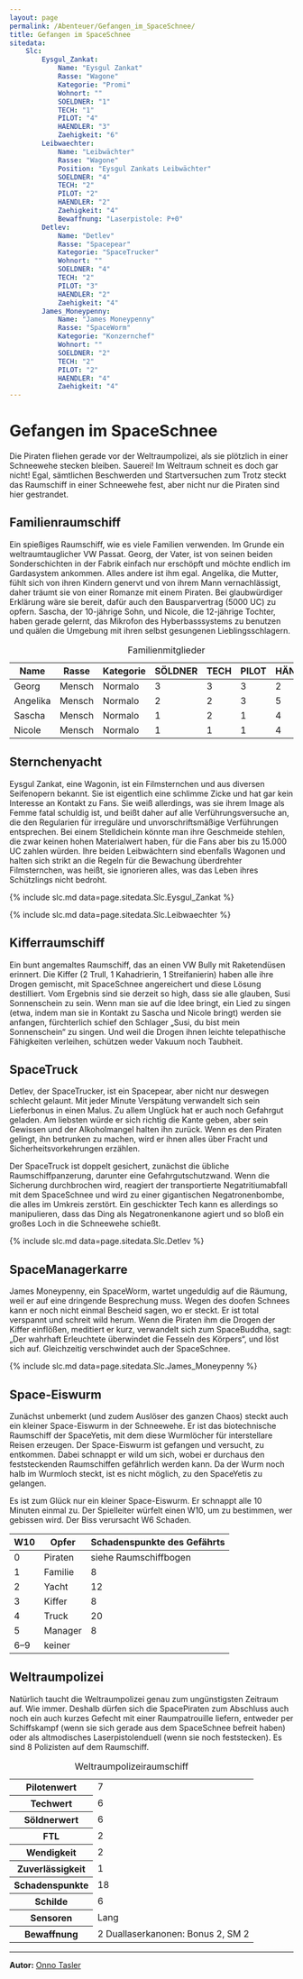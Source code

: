 ```yaml
---
layout: page
permalink: /Abenteuer/Gefangen_im_SpaceSchnee/
title: Gefangen im SpaceSchnee
sitedata:
    Slc:
        Eysgul_Zankat:
            Name: "Eysgul Zankat"
            Rasse: "Wagone"
            Kategorie: "Promi"
            Wohnort: ""
            SOELDNER: "1"
            TECH: "1"
            PILOT: "4"
            HAENDLER: "3"
            Zaehigkeit: "6"
        Leibwaechter:
            Name: "Leibwächter"
            Rasse: "Wagone"
            Position: "Eysgul Zankats Leibwächter"
            SOELDNER: "4"
            TECH: "2"
            PILOT: "2"
            HAENDLER: "2"
            Zaehigkeit: "4"
            Bewaffnung: "Laserpistole: P+0"
        Detlev:
            Name: "Detlev"
            Rasse: "Spacepear"
            Kategorie: "SpaceTrucker"
            Wohnort: ""
            SOELDNER: "4"
            TECH: "2"
            PILOT: "3"
            HAENDLER: "2"
            Zaehigkeit: "4"
        James_Moneypenny:
            Name: "James Moneypenny"
            Rasse: "SpaceWorm"
            Kategorie: "Konzernchef"
            Wohnort: ""
            SOELDNER: "2"
            TECH: "2"
            PILOT: "2"
            HAENDLER: "4"
            Zaehigkeit: "4"
---
```


# Gefangen im SpaceSchnee

Die Piraten fliehen gerade vor der Weltraumpolizei, als sie plötzlich in einer Schneewehe stecken bleiben. Sauerei! Im Weltraum schneit es doch gar nicht! Egal, sämtlichen Beschwerden und Startversuchen zum Trotz steckt das Raumschiff in einer Schneewehe fest, aber nicht nur die Piraten sind hier gestrandet.

## Familienraumschiff

Ein spießiges Raumschiff, wie es viele Familien verwenden. Im Grunde ein weltraumtauglicher VW Passat. Georg, der Vater, ist von seinen beiden Sonderschichten in der Fabrik einfach nur erschöpft und möchte endlich im Gardasystem ankommen. Alles andere ist ihm egal. Angelika, die Mutter, fühlt sich von ihren Kindern genervt und von ihrem Mann vernachlässigt, daher träumt sie von einer Romanze mit einem Piraten. Bei glaubwürdiger Erklärung wäre sie bereit, dafür auch den Bausparvertrag (5000 UC) zu opfern. Sascha, der 10-jährige Sohn, und Nicole, die 12-jährige Tochter, haben gerade gelernt, das Mikrofon des Hyberbasssystems zu benutzen und quälen die Umgebung mit ihren selbst gesungenen Lieblingsschlagern.

<table data-order="cols" data-type="slc">
<caption>Familienmitglieder</caption>
<thead>
<tr><th>Name</th><th>Rasse</th><th>Kategorie</th><th>SÖLDNER</th><th>TECH</th><th>PILOT</th><th>HÄNDLER</th></tr>
</thead>
<tbody>
<tr><td>Georg</td><td>Mensch</td><td>Normalo</td><td>3</td><td>3</td><td>3</td><td>2</td></tr>
<tr><td>Angelika</td><td>Mensch</td><td>Normalo</td><td>2</td><td>2</td><td>3</td><td>5</td></tr>
<tr><td>Sascha</td><td>Mensch</td><td>Normalo</td><td>1</td><td>2</td><td>1</td><td>4</td></tr>
<tr><td>Nicole</td><td>Mensch</td><td>Normalo</td><td>1</td><td>1</td><td>1</td><td>4</td></tr>
</tbody>
</table>

## Sternchenyacht

Eysgul Zankat, eine Wagonin, ist ein Filmsternchen und aus diversen Seifenopern bekannt. Sie ist eigentlich eine schlimme Zicke und hat gar kein Interesse an Kontakt zu Fans. Sie weiß allerdings, was sie ihrem Image als Femme fatal schuldig ist, und beißt daher auf alle Verführungsversuche an, die den Regularien für irreguläre und unvorschriftsmäßige Verführungen entsprechen. Bei einem Stelldichein könnte man ihre Geschmeide stehlen, die zwar keinen hohen Materialwert haben, für die Fans aber bis zu 15.000 UC zahlen würden. Ihre beiden Leibwächtern sind ebenfalls Wagonen und halten sich strikt an die Regeln für die Bewachung überdrehter Filmsternchen, was heißt, sie ignorieren alles, was das Leben ihres Schützlings nicht bedroht.

{% include slc.md data=page.sitedata.Slc.Eysgul_Zankat %}

{% include slc.md data=page.sitedata.Slc.Leibwaechter %}

## Kifferraumschiff

Ein bunt angemaltes Raumschiff, das an einen VW Bully mit Raketendüsen erinnert. Die Kiffer (2 Trull, 1 Kahadrierin, 1 Streifanierin) haben alle ihre Drogen gemischt, mit SpaceSchnee angereichert und diese Lösung destilliert. Vom Ergebnis sind sie derzeit so high, dass sie alle glauben, Susi Sonnenschein zu sein. Wenn man sie auf die Idee bringt, ein Lied zu singen (etwa, indem man sie in Kontakt zu Sascha und Nicole bringt) werden sie anfangen, fürchterlich schief den Schlager „Susi, du bist mein Sonnenschein“ zu singen. Und weil die Drogen ihnen leichte telepathische Fähigkeiten verleihen, schützen weder Vakuum noch Taubheit.

## SpaceTruck

Detlev, der SpaceTrucker, ist ein Spacepear, aber nicht nur deswegen schlecht gelaunt. Mit jeder Minute Verspätung verwandelt sich sein Lieferbonus in einen Malus. Zu allem Unglück hat er auch noch Gefahrgut geladen. Am liebsten würde er sich richtig die Kante geben, aber sein Gewissen und der Alkoholmangel halten ihn zurück. Wenn es den Piraten gelingt, ihn betrunken zu machen, wird er ihnen alles über Fracht und Sicherheitsvorkehrungen erzählen.

Der SpaceTruck ist doppelt gesichert, zunächst die übliche Raumschiffpanzerung, darunter eine Gefahrgutschutzwand. Wenn die Sicherung durchbrochen wird, reagiert der transportierte Negatritiumabfall mit dem SpaceSchnee und wird zu einer gigantischen Negatronenbombe, die alles im Umkreis zerstört. Ein geschickter Tech kann es allerdings so manipulieren, dass das Ding als Negatronenkanone agiert und so bloß ein großes Loch in die Schneewehe schießt.

{% include slc.md data=page.sitedata.Slc.Detlev %}

## SpaceManagerkarre

James Moneypenny, ein SpaceWorm, wartet ungeduldig auf die Räumung, weil er auf eine dringende Besprechung muss. Wegen des doofen Schnees kann er noch nicht einmal Bescheid sagen, wo er steckt. Er ist total verspannt und schreit wild herum. Wenn die Piraten ihm die Drogen der Kiffer einflößen, meditiert er kurz, verwandelt sich zum SpaceBuddha, sagt: „Der wahrhaft Erleuchtete überwindet die Fesseln des Körpers“, und löst sich auf. Gleichzeitig verschwindet auch der SpaceSchnee.

{% include slc.md data=page.sitedata.Slc.James_Moneypenny %}

## Space-Eiswurm

Zunächst unbemerkt (und zudem Auslöser des ganzen Chaos) steckt auch ein kleiner Space-Eiswurm in der Schneewehe. Er ist das biotechnische Raumschiff der SpaceYetis, mit dem diese Wurmlöcher für interstellare Reisen erzeugen. Der Space-Eiswurm ist gefangen und versucht, zu entkommen. Dabei schnappt er wild um sich, wobei er durchaus den feststeckenden Raumschiffen gefährlich werden kann. Da der Wurm noch halb im Wurmloch steckt, ist es nicht möglich, zu den SpaceYetis zu gelangen.

Es ist zum Glück nur ein kleiner Space-Eiswurm. Er schnappt alle 10 Minuten einmal zu. Der Spielleiter würfelt einen W10, um zu bestimmen, wer gebissen wird. Der Biss verursacht W6 Schaden.

<table>
<thead>
<tr><th>W10</th><th>Opfer</th><th>Schadenspunkte des Gefährts</th></tr>
</thead>
<tbody>
<tr><td>0</td><td>Piraten</td><td>siehe Raumschiffbogen</td></tr>
<tr><td>1</td><td>Familie</td><td>8</td></tr>
<tr><td>2</td><td>Yacht</td><td>12</td></tr>
<tr><td>3</td><td>Kiffer</td><td>8</td></tr>
<tr><td>4</td><td>Truck</td><td>20</td></tr>
<tr><td>5</td><td>Manager</td><td>8</td></tr>
<tr><td>6–9</td><td>keiner</td><td> </td></tr>
</tbody>
</table>

## Weltraumpolizei

Natürlich taucht die Weltraumpolizei genau zum ungünstigsten Zeitraum auf. Wie immer. Deshalb dürfen sich die SpacePiraten zum Abschluss auch noch ein auch kurzes Gefecht mit einer Raumpatrouille liefern, entweder per Schiffskampf (wenn sie sich gerade aus dem SpaceSchnee befreit haben) oder als altmodisches Laserpistolenduell (wenn sie noch feststecken). Es sind 8 Polizisten auf dem Raumschiff.

<table>
<caption>Weltraumpolizeiraumschiff</caption>
<tbody>
<tr><th>Pilotenwert</th><td>7</td></tr>
<tr><th>Techwert</th><td>6</td></tr>
<tr><th>Söldnerwert</th><td>6</td></tr>
<tr><th>FTL</th><td>2</td></tr>
<tr><th>Wendigkeit</th><td>2</td></tr>
<tr><th>Zuverlässigkeit</th><td>1</td></tr>
<tr><th>Schadenspunkte</th><td>18</td></tr>
<tr><th>Schilde</th><td>6</td></tr>
<tr><th>Sensoren</th><td>Lang</td></tr>
<tr><th>Bewaffnung</th><td>2 Duallaserkanonen: Bonus 2, SM 2</td></tr>
</tbody>
</table>

***

**Autor:** [Onno Tasler](https://belchion.rsp-blogs.de/)
